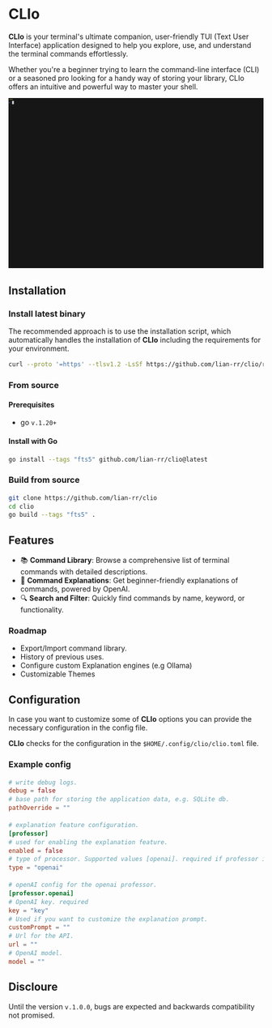 # CLIo
**CLIo** is your terminal's ultimate companion, 
user-friendly TUI (Text User Interface) application designed to help you explore, use, 
and understand the terminal commands effortlessly.

Whether you're a beginner trying to learn the command-line interface (CLI) or a seasoned pro looking for a handy way of storing your library, 
CLIo offers an intuitive and powerful way to master your shell.

![CLIo demo](./assets/demo.gif)

## Installation
### Install latest binary
The recommended approach is to use the installation script, which automatically handles the installation of **CLIo** including the requirements for your environment.
```sh
curl --proto '=https' --tlsv1.2 -LsSf https://github.com/lian-rr/clio/releases/latest/download/clio-installer.sh | sh
```
### From source

#### Prerequisites
- go `v.1.20+`

#### Install with Go
```sh
go install --tags "fts5" github.com/lian-rr/clio@latest
```


### Build from source
```sh
git clone https://github.com/lian-rr/clio
cd clio
go build --tags "fts5" .
```

## Features

- 📚 **Command Library**: Browse a comprehensive list of terminal commands with detailed descriptions.
- 📖 **Command Explanations**: Get beginner-friendly explanations of commands, powered by OpenAI.
- 🔍 **Search and Filter**: Quickly find commands by name, keyword, or functionality.

### Roadmap
- Export/Import command library.
- History of previous uses.
- Configure custom Explanation engines (e.g Ollama)
- Customizable Themes

## Configuration
In case you want to customize some of **CLIo** options 
you can provide the necessary configuration in the config file. 

**CLIo** checks for the configuration in the `$HOME/.config/clio/clio.toml` file.

### Example config
```toml
# write debug logs.
debug = false
# base path for storing the application data, e.g. SQLite db.
pathOverride = ""

# explanation feature configuration.
[professor]
# used for enabling the explanation feature.
enabled = false
# type of processor. Supported values [openai]. required if professor is enable.
type = "openai"

# openAI config for the openai professor.
[professor.openai]
# OpenAI key. required
key = "key"
# Used if you want to customize the explanation prompt.
customPrompt = ""
# Url for the API.
url = ""
# OpenAI model.
model = ""
```

## Discloure
Until the version `v.1.0.0`, bugs are expected and backwards compatibility not promised.
